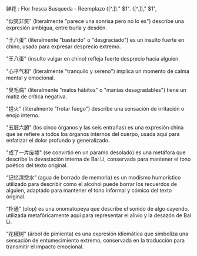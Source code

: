 鲜花 : Flor fresca
Busqueda    -  Reemplazo
    ([^\.])\."      $1".
    ([^\.]),"      $1",


"似笑非笑" (literalmente "parece una sonrisa pero no lo es") describe una expresión ambigua, entre burla y desdén.

"王八蛋" (literalmente "bastardo" o "desgraciado") es un insulto fuerte en chino, usado para expresar desprecio extremo.

"王八蛋" (insulto vulgar en chino) refleja fuerte desprecio hacia alguien.

"心平气和" (literalmente "tranquilo y sereno") implica un momento de calma mental y emocional.

"臭毛病" (literalmente "malos hábitos" o "manías desagradables") tiene un matiz de crítica negativa.

"搓火" (literalmente "frotar fuego") describe una sensación de irritación o enojo interno.

"五脏六腑" (los cinco órganos y las seis entrañas) es una expresión china que se refiere a todos los órganos internos del cuerpo, usada aquí para enfatizar el dolor profundo y generalizado.

"成了一片废墟" (se convirtió en un páramo desolado) es una metáfora que describe la devastación interna de Bai Li, conservada para mantener el tono poético del texto original.

“记忆清空水” (agua de borrado de memoria) es un modismo humorístico utilizado para describir cómo el alcohol puede borrar los recuerdos de alguien, adaptado para mantener el tono informal y cómico del texto original.

“扑通” (plop) es una onomatopeya que describe el sonido de algo cayendo, utilizada metafóricamente aquí para representar el alivio y la desazón de Bai Li.

“花椒树” (árbol de pimienta) es una expresión idiomática que simboliza una sensación de entumecimiento extremo, conservada en la traducción para transmitir el impacto emocional.